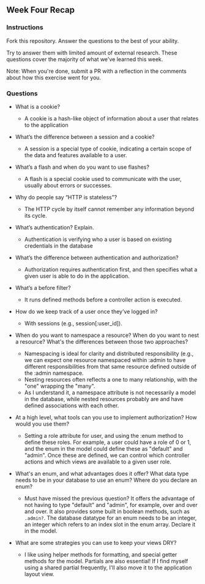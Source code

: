 ## Week Four Recap

### Instructions
Fork this repository. Answer the questions to the best of your ability.

Try to answer them with limited amount of external research. These questions cover the majority of what we've learned this week.

Note: When you're done, submit a PR with a reflection in the comments about how this exercise went for you.

### Questions

* What is a cookie?

  * A cookie is a hash-like object of information about a user that relates to the application
  
* What’s the difference between a session and a cookie?

  * A session is a special type of cookie, indicating a certain scope of the data and features available to a user.
  
* What’s a flash and when do you want to use flashes?
  
  * A flash is a special cookie used to communicate with the user, usually about errors or successes.
  
* Why do people say “HTTP is stateless”?

  * The HTTP cycle by itself cannot remember any information beyond its cycle.
  
* What’s authentication? Explain.

  * Authentication is verifying who a user is based on existing credentials in the database
  
* What’s the difference between authentication and authorization?

  * Authorization requires authentication first, and then specifies what a given user is able to do in the application.
  
* What’s a before filter?

  * It runs defined methods before a controller action is executed.

* How do we keep track of a user once they’ve logged in?

  * With sessions (e.g., session[:user_id]).
 
* When do you want to namespace a resource? When do you want to nest a resource? What's the differences between those two approaches?
  
  * Namespacing is ideal for clarity and distributed responsibility (e.g., we can expect one resource namespaced within :admin to have different responsibilities from that same resource defined outside of the :admin namespace.
  * Nesting resources often reflects a one to many relationship, with the "one" wrapping the "many".
  * As I understand it, a namespace attribute is not necessarily a model in the database, while nested resources probably are and have defined associations with each other.
  
* At a high level, what tools can you use to implement authorization? How would you use them?

  * Setting a role attribute for user, and using the :enum method to define these roles. For example, a user could have a role of 0 or 1, and the enum in the model could define these as "default" and "admin". Once these are defined, we can control which controller actions and which views are available to a given user role.

* What's an enum, and what advantages does it offer? What data type needs to be in your database to use an enum? Where do you declare an enum?

  * Must have missed the previous question? It offers the advantage of not having to type "default" and "admin", for example, over and over and over. It also provides some built in boolean methods, such as `.admin?`. The database datatype for an enum needs to be an integer, an integer which refers to an index slot in the enum array. Declare it in the model.
  
* What are some strategies you can use to keep your views DRY?

  * I like using helper methods for formatting, and special getter methods for the model. Partials are also essential! If I find myself using a shared partial frequently, I'll also move it to the application layout view.
  

